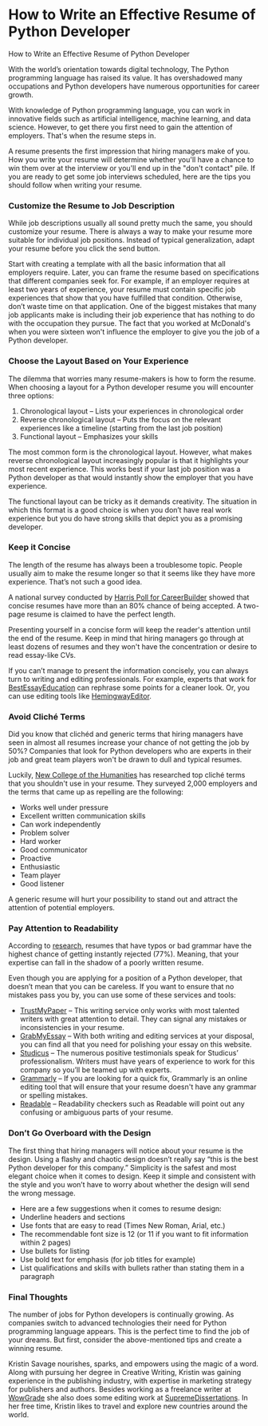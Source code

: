 # How to Write an Effective Resume of Python Developer

How to Write an Effective Resume of Python Developer

With the world’s orientation towards digital technology, The Python programming language has raised its value. It has overshadowed many occupations and Python developers have numerous opportunities for career growth.

With knowledge of Python programming language, you can work in innovative fields such as artificial intelligence, machine learning, and data science. However, to get there you first need to gain the attention of employers. That's when the resume steps in.

A resume presents the first impression that hiring managers make of you. How you write your resume will determine whether you'll have a chance to win them over at the interview or you'll end up in the "don't contact" pile. If you are ready to get some job interviews scheduled, here are the tips you should follow when writing your resume.

### Customize the Resume to Job Description

While job descriptions usually all sound pretty much the same, you should customize your resume. There is always a way to make your resume more suitable for individual job positions. Instead of typical generalization, adapt your resume before you click the send button.

Start with creating a template with all the basic information that all employers require. Later, you can frame the resume based on specifications that different companies seek for. For example, if an employer requires at least two years of experience, your resume must contain specific job experiences that show that you have fulfilled that condition. Otherwise, don’t waste time on that application. One of the biggest mistakes that many job applicants make is including their job experience that has nothing to do with the occupation they pursue. The fact that you worked at McDonald's when you were sixteen won't influence the employer to give you the job of a Python developer.

### Choose the Layout Based on Your Experience

The dilemma that worries many resume-makers is how to form the resume. When choosing a layout for a Python developer resume you will encounter three options:

1. Chronological layout – Lists your experiences in chronological order
2. Reverse chronological layout – Puts the focus on the relevant experiences like a timeline \(starting from the last job position\)
3. Functional layout – Emphasizes your skills

The most common form is the chronological layout. However, what makes reverse chronological layout increasingly popular is that it highlights your most recent experience. This works best if your last job position was a Python developer as that would instantly show the employer that you have experience.

The functional layout can be tricky as it demands creativity. The situation in which this format is a good choice is when you don’t have real work experience but you do have strong skills that depict you as a promising developer.

### Keep it Concise

The length of the resume has always been a troublesome topic. People usually aim to make the resume longer so that it seems like they have more experience. That’s not such a good idea.

A national survey conducted by [Harris Poll for CareerBuilder](http://press.careerbuilder.com/2018-08-24-Employers-Share-Their-Most-Outrageous-Resume-Mistakes-and-Instant-Deal-Breakers-in-a-New-CareerBuilder-Study) showed that concise resumes have more than an 80% chance of being accepted. A two-page resume is claimed to have the perfect length.

Presenting yourself in a concise form will keep the reader's attention until the end of the resume. Keep in mind that hiring managers go through at least dozens of resumes and they won't have the concentration or desire to read essay-like CVs.

If you can’t manage to present the information concisely, you can always turn to writing and editing professionals. For example, experts that work for [BestEssayEducation](https://bestessay.education/) can rephrase some points for a cleaner look. Or, you can use editing tools like [HemingwayEditor](http://www.hemingwayapp.com/).

### Avoid Cliché Terms

Did you know that clichéd and generic terms that hiring managers have seen in almost all resumes increase your chance of not getting the job by 50%? Companies that look for Python developers who are experts in their job and great team players won't be drawn to dull and typical resumes.

Luckily, [New College of the Humanities](http://www.goodhousekeeping.co.uk/consumer-advice/money-and-work/write-a-cv-mistakes) has researched top cliché terms that you shouldn't use in your resume. They surveyed 2,000 employers and the terms that came up as repelling are the following:

- Works well under pressure
- Excellent written communication skills
- Can work independently
- Problem solver
- Hard worker
- Good communicator
- Proactive
- Enthusiastic
- Team player
- Good listener

A generic resume will hurt your possibility to stand out and attract the attention of potential employers.

### Pay Attention to Readability

According to [research](http://press.careerbuilder.com/2018-08-24-Employers-Share-Their-Most-Outrageous-Resume-Mistakes-and-Instant-Deal-Breakers-in-a-New-CareerBuilder-Study), resumes that have typos or bad grammar have the highest chance of getting instantly rejected \(77%\). Meaning, that your expertise can fall in the shadow of a poorly written resume.

Even though you are applying for a position of a Python developer, that doesn’t mean that you can be careless. If you want to ensure that no mistakes pass you by, you can use some of these services and tools:

- [TrustMyPaper](https://www.trustmypaper.com/write-my-paper-for-me) – This writing service only works with most talented writers with great attention to detail. They can signal any mistakes or inconsistencies in your resume.
- [GrabMyEssay](https://www.grabmyessay.com/) – With both writing and editing services at your disposal, you can find all that you need for polishing your essay on this website.
- [Studicus](https://studicus.com/) – The numerous positive testimonials speak for Studicus’ professionalism. Writers must have years of experience to work for this company so you’ll be teamed up with experts.
- [Grammarly](https://app.grammarly.com/) – If you are looking for a quick fix, Grammarly is an online editing tool that will ensure that your resume doesn't have any grammar or spelling mistakes.
- [Readable](https://readable.com/) – Readability checkers such as Readable will point out any confusing or ambiguous parts of your resume.

### Don’t Go Overboard with the Design

The first thing that hiring managers will notice about your resume is the design. Using a flashy and chaotic design doesn’t really say “this is the best Python developer for this company.” Simplicity is the safest and most elegant choice when it comes to design. Keep it simple and consistent with the style and you won’t have to worry about whether the design will send the wrong message.

- Here are a few suggestions when it comes to resume design:
- Underline headers and sections
- Use fonts that are easy to read \(Times New Roman, Arial, etc.\)
- The recommendable font size is 12 \(or 11 if you want to fit information within 2 pages\)
- Use bullets for listing
- Use bold text for emphasis \(for job titles for example\)
- List qualifications and skills with bullets rather than stating them in a paragraph

### Final Thoughts

The number of jobs for Python developers is continually growing. As companies switch to advanced technologies their need for Python programming language appears. This is the perfect time to find the job of your dreams. But first, consider the above-mentioned tips and create a winning resume.

Kristin Savage nourishes, sparks, and empowers using the magic of a word. Along with pursuing her degree in Creative Writing, Kristin was gaining experience in the publishing industry, with expertise in marketing strategy for publishers and authors. Besides working as a freelance writer at [WowGrade](https://wowgrade.net/research-papers-for-sale) she also does some editing work at [SupremeDissertations](https://supremedissertations.com/). In her free time, Kristin likes to travel and explore new countries around the world.
